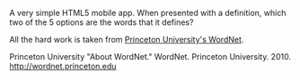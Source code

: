 A very simple HTML5 mobile app. When presented with a definition, which two of the 5 options are the words that it defines?

All the hard work is taken from [Princeton University's WordNet](http://wordnet.princeton.edu).

Princeton University "About WordNet." WordNet. Princeton University. 2010. http://wordnet.princeton.edu